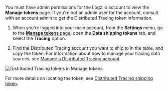 You must have admin permissions for the Logz.io account to view the **Manage tokens** page. If you're not an admin user for the account, consult with an account admin to get the Distributed Tracing token information. 

   1. When you're logged into your main account, from the  **Settings <i class="li li-gear"></i>** menu, go to the <a href="https://app.logz.io/#/dashboard/settings/manage-tokens/data-shipping" target ="_blank"> **Manage tokens** page</a>, open the **Data shipping tokens** tab, and select the **Tracing** option. 

   2. Find the Distributed Tracing account you want to ship to in the table, and copy the token. 
   For information about how to manage your tracing data sources, see [Manage a Distributed Tracing account](https://docs.logz.io/user-guide/accounts/manage-the-distributed-tracing-account/).

   ![Distributed Tracing tokens in Manage tokens](https://dytvr9ot2sszz.cloudfront.net/logz-docs/distributed-tracing/trace-acct-token-info.png)

   For more details on locating the token, see [Distributed Tracing shipping token](https://docs.logz.io/user-guide/accounts/finding-your-tracing-account-token/).